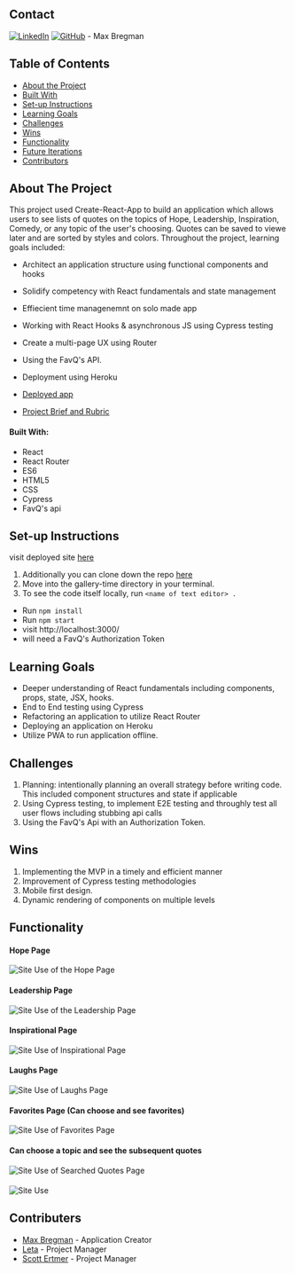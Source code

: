 ## Contact  

[![LinkedIn](https://img.shields.io/badge/-LinkedIn-black.svg?style=flat-square&logo=linkedin&colorB=555)](https://www.linkedin.com/in/max-bregman-216063203/) [![GitHub](https://img.shields.io/badge/GitHub-black.svg?&style=flat-square&logo=github&logoColor=white)](https://github.com/Max9545) - Max Bregman


## Table of Contents

- [About the Project](#about-the-project)
- [Built With](#built-with)
- [Set-up Instructions](#set-up-instructions)
- [Learning Goals](#learning-goals)
- [Challenges](#challenges)
- [Wins](#wins)
- [Functionality](#functionality)
- [Future Iterations](#future-iterations)
- [Contributors](#contributors)


## About The Project

This project used Create-React-App to build an application which allows users to see lists of quotes on the topics of Hope, Leadership, Inspiration, Comedy, or any topic of the user's choosing. Quotes can be saved to viewe later and are sorted by styles and colors. Throughout the project, learning goals included:

- Architect an application structure using functional components and hooks
- Solidify competency with React fundamentals and state management
- Effiecient time managenemnt on solo made app 
- Working with React Hooks & asynchronous JS using Cypress testing
- Create a multi-page UX using Router
- Using the FavQ's API.
- Deployment using Heroku

- [Deployed app](https://inspire-finder.herokuapp.com)
- [Project Brief and Rubric](https://frontend.turing.edu/projects/module-3/niche-audience.html)


#### Built With:

- React
- React Router
- ES6
- HTML5
- CSS
- Cypress
- FavQ's api


## Set-up Instructions

visit deployed site [here](https://inspire-finder.herokuapp.com/favorites)

1. Additionally you can clone down the repo [here](https://github.com/Max9545/inspire-finder)
2. Move into the gallery-time directory in your terminal.
3. To see the code itself locally, run `<name of text editor> .`
- Run `npm install`
- Run `npm start`
- visit http://localhost:3000/
- will need a FavQ's Authorization  Token

## Learning Goals

- Deeper understanding of React fundamentals including components, props, state, JSX, hooks.
- End to End testing using Cypress
- Refactoring an application to utilize React Router
- Deploying an application on Heroku
- Utilize PWA to run application offline.


## Challenges

1. Planning: intentionally planning an overall strategy before writing code. This included component structures and state if applicable
2. Using Cypress testing, to implement E2E testing and throughly test all user flows including stubbing api calls
3. Using the FavQ's Api with an Authorization Token.

## Wins

1. Implementing the MVP in a timely and efficient manner
2. Improvement of Cypress testing methodologies 
3. Mobile first design.
4. Dynamic rendering of components on multiple levels 

## Functionality

#### Hope Page
![Site Use of the Hope Page](https://media.giphy.com/media/Nu99wE2nocJwQ1NyMf/giphy.gif)

#### Leadership Page
![Site Use of the Leadership Page](https://media.giphy.com/media/PZD9f02O5sCLbOqQau/giphy.gif)

#### Inspirational Page
![Site Use of Inspirational Page](https://media.giphy.com/media/XTObAS1k9gRc4KgYxY/giphy.gif)

#### Laughs Page
![Site Use of Laughs Page](https://media.giphy.com/media/VwEgntWUr8WjjMUmgI/giphy.gif)

#### Favorites Page (Can choose and see favorites)
![Site Use of Favorites Page](https://media.giphy.com/media/fgkfwAJAzKPvLOfbmR/giphy.gif)

#### Can choose a topic and see the subsequent quotes 
![Site Use of Searched Quotes Page](https://media.giphy.com/media/KYagOGBdL2ywTmFpeO/giphy.gif)

#### 
![Site Use]()

## Contributers

* [Max Bregman](https://github.com/Max9545) - Application Creator
* [Leta](https://github.com/letakeane) - Project Manager
* [Scott Ertmer](https://github.com/sertmer) - Project Manager
